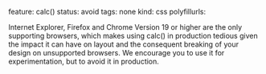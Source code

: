 feature: calc()
status: avoid
tags: none
kind: css
polyfillurls:

Internet Explorer, Firefox and Chrome Version 19 or higher are the only supporting browsers, which makes using calc() in production tedious given the impact it can have on layout and the consequent breaking of your design on unsupported browsers. We encourage you to use it for experimentation, but to avoid it in production.
